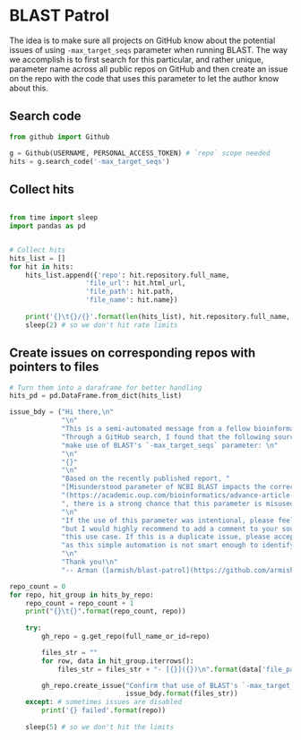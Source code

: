 # BLAST Patrol
The idea is to make sure all projects on GitHub know about the potential issues of using
`-max_target_seqs` parameter when running BLAST. The way we accomplish is to first search
for this particular, and rather unique, parameter name across all public repos on GitHub
and then create an issue on the repo with the code that uses this parameter to let the author
know about this.

## Search code
```python
from github import Github

g = Github(USERNAME, PERSONAL_ACCESS_TOKEN) # `repo` scope needed
hits = g.search_code('-max_target_seqs')
```

## Collect hits
```python

from time import sleep
import pandas as pd


# Collect hits
hits_list = []
for hit in hits:
    hits_list.append({'repo': hit.repository.full_name,
                   'file_url': hit.html_url,
                   'file_path': hit.path,
                   'file_name': hit.name})
    
    print('{}\t{}/{}'.format(len(hits_list), hit.repository.full_name, hit.path))
    sleep(2) # so we don't hit rate limits
```

## Create issues on corresponding repos with pointers to files

```python
# Turn them into a daraframe for better handling
hits_pd = pd.DataFrame.from_dict(hits_list)

issue_bdy = ("Hi there,\n"
             "\n"
             "This is a semi-automated message from a fellow bioinformatician. "
             "Through a GitHub search, I found that the following source files "
             "make use of BLAST's `-max_target_seqs` parameter: \n"
             "\n"
             "{}"
             "\n"
             "Based on the recently published report, "
             "[Misunderstood parameter of NCBI BLAST impacts the correctness of bioinformatics workflows]"
             "(https://academic.oup.com/bioinformatics/advance-article-abstract/doi/10.1093/bioinformatics/bty833/5106166?redirectedFrom=fulltext)"
             ", there is a strong chance that this parameter is misused in your repository.\n"
             "\n"
             "If the use of this parameter was intentional, please feel free to ignore and close this issue "
             "but I would highly recommend to add a comment to your source code to notify others about "
             "this use case. If this is a duplicate issue, please accept my apologies for the redundancy "
             "as this simple automation is not smart enough to identify such issues.\n"
             "\n"
             "Thank you!\n"
             "-- Arman ([armish/blast-patrol](https://github.com/armish/blast-patrol))")

repo_count = 0
for repo, hit_group in hits_by_repo:
    repo_count = repo_count + 1
    print("{}\t{}".format(repo_count, repo))
    
    try:
        gh_repo = g.get_repo(full_name_or_id=repo)

        files_str = ""
        for row, data in hit_group.iterrows():
            files_str = files_str + "- [{}]({})\n".format(data['file_path'], data['file_url'])

        gh_repo.create_issue("Confirm that use of BLAST's `-max_target_seqs` is intentional",
                             issue_bdy.format(files_str))
    except: # sometimes issues are disabled
        print('{} failed'.format(repo))
        
    sleep(5) # so we don't hit the limits
```
